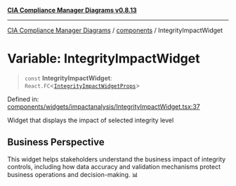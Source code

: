 [**CIA Compliance Manager Diagrams v0.8.13**](../../README.md)

***

[CIA Compliance Manager Diagrams](../../modules.md) / [components](../README.md) / IntegrityImpactWidget

# Variable: IntegrityImpactWidget

> `const` **IntegrityImpactWidget**: `React.FC`\<[`IntegrityImpactWidgetProps`](../widgets/impactanalysis/IntegrityImpactWidget/interfaces/IntegrityImpactWidgetProps.md)\>

Defined in: [components/widgets/impactanalysis/IntegrityImpactWidget.tsx:37](https://github.com/Hack23/cia-compliance-manager/blob/2f6ce8651c6fa9a0d9c8860576f0ee67ef038efd/src/components/widgets/impactanalysis/IntegrityImpactWidget.tsx#L37)

Widget that displays the impact of selected integrity level

## Business Perspective

This widget helps stakeholders understand the business impact of
integrity controls, including how data accuracy and validation
mechanisms protect business operations and decision-making. 📊
